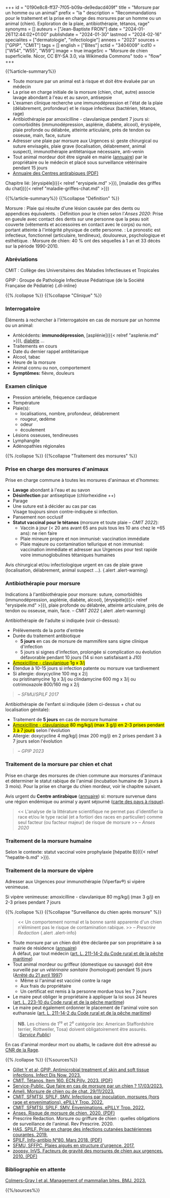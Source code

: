 +++
id = "0190e8c8-ff37-7f05-b09a-de9edacd409f"
title = "Morsure par un homme ou un animal"
prefix = "la "
description = "Recommandations pour le traitement et la prise en charge des morsures par un homme ou un animal (chien). Exploration de la plaie, antibiothérapie, tétanos, rage"
synonyms = []
auteurs = ["Jean-Baptiste FRON"]
date = "2024-01-26T12:44:02+01:00"
publishdate = "2024-01-30"
lastmod = "2024-02-16"
specialites = ["dermatologie", "infectiologie"]
annees = "2023"
sources = ["GPIP", "CMIT"]
tags = []
english = ["Bites"]
sctid = "3404009"
icd10 = ["W54", "W55", "W59"]
image = true
imageSrc = "Morsure de chien superficielle. Nicor, CC BY-SA 3.0, via Wikimedia Commons"
todo = "flow"
+++

{{%article-summary%}}

- Toute morsure par un animal est à risque et doit être évaluée par un médecin
- La prise en charge initiale de la morsure (chien, chat, autre) associe lavage abondant à l'eau et au savon, antisepsie
- L'examen clinique recherche une immunodépression et l'état de la plaie (délabrement, profondeur) et le risque infectieux (bactérien, tétanos, rage)
- Antibiothérapie par amoxicilline - clavulanique pendant 7 jours si: comorbidités (immunodépression, asplénie, diabète, alcool), érysipèle, plaie profonde ou délabrée, atteinte articulaire, près de tendon ou osseuse, main, face, suture
- Adresser une plaie par morsure aux Urgences si: geste chirurgical ou suture envisagés, plaie grave (localisation, délabrement, animal suspect), immunothérapie antitétanique nécessaire, anti-venin
- Tout animal mordeur doit être signalé en mairie ([annuaire](https://www.service-public.fr/particuliers/vosdroits/F24028)) par le propriétaire ou le médecin et placé sous surveillance vétérinaire pendant 15 jours
- [Annuaire des Centres antirabiques (PDF)](https://www.pasteur.fr/fr/file/54964/download)

Chapitre lié: [érysipèle]({{< relref "erysipele.md" >}}), [maladie des griffes du chat]({{< relref "maladie-griffes-chat.md" >}})

{{%/article-summary%}}
{{%collapse "Définition" %}}

Morsure
: Plaie qui résulte d'une lésion causée par des dents ou appendices équivalents.
: Définition pour le chien selon l'*Anses 2020*: Prise en gueule avec contact des dents sur une personne que la peau soit couverte (vêtements et accessoires en contact avec le corps) ou non, portant atteinte à l'intégrité physique de cette personne.
: Le pronostic est infectieux, fonctionnel (articulaire, tendineux), douloureux, psychologique et esthétique.
: Morsure de chien: 40 % ont des séquelles à 1 an et 33 décès sur la période 1990-2010.

### Abréviations

CMIT
: Collège des Universitaires des Maladies Infectieuses et Tropicales

GPIP
: Groupe de Pathologie Infectieuse Pédiatrique (de la Société Française de Pédiatrie)
{.dl-inline}

{{% /collapse %}}
{{%collapse "Clinique" %}}

### Interrogatoire

Éléments à rechercher à l'interrogatoire en cas de morsure par un homme ou un animal:

- Antécédents: **immunodépression**, [asplénie]({{< relref "asplenie.md" >}}), [diabète](/tags/diabete/) ...
- Traitements en cours
- Date du dernier rappel antitétanique
- Alcool, tabac
- Heure de la morsure
- Animal connu ou non, comportement
- **Symptômes:** fièvre, douleurs

### Examen clinique

- Pression artérielle, fréquence cardiaque
- Température
- Plaie(s):
  - localisations, nombre, profondeur, délabrement
  - rougeur, œdème
  - odeur
  - écoulement
- Lésions osseuses, tendineuses
- Lymphangite
- Adénopathies régionales

{{% /collapse %}}
{{%collapse "Traitement des morsures" %}}

### Prise en charge des morsures d'animaux

Prise en charge commune à toutes les morsures d'animaux et d'hommes:

- **Lavage** abondant à l'eau et au savon
- **Désinfection** par antiseptique (chlorhexidine ++)
- Parage
- Une suture est à décider au cas par cas  
  Visage toujours sinon contre-indiquée si infection.
- Pansement non occlusif
- **Statut vaccinal pour le tétanos** (morsure et toute plaie – *CMIT 2022*):
  - Vaccin à jour (< 20 ans avant 65 ans puis tous les 10 ans chez le +65 ans): ne rien faire
  - Plaie mineure propre et non immunisé: vaccination immédiate
  - Plaie majeure ou contamination tellurique et non immunisé: vaccination immédiate et adresser aux Urgences pour test rapide voire immunoglobulines tétaniques humaines

Avis chirurgical et/ou infectiologique urgent en cas de plaie grave (localisation, délabrement, animal suspect ...).
{.alert .alert-warning}

### Antibiothérapie pour morsure

Indications à l'antibiothérapie pour morsure: suture, comorbidités (immunodépression, asplénie, diabète, alcool), [érysipèle]({{< relref "erysipele.md" >}}), plaie profonde ou délabrée, atteinte articulaire, près de tendon ou osseuse, main, face. – *CMIT 2022*
{.alert .alert-warning}

Antibiothérapie de l'adulte si indiquée (voir ci-dessus):

- Prélèvements de la porte d'entrée
- Durée du traitement antibiotique
  - **5 jours** en cas de morsure de mammifère sans signe clinique d'infection
  - 5 jours si signes d'infection, prolongée si complication ou évolution défavorable pendant 10 jours (14 si non satisfaisant à J10)
- <mark>[Amoxicilline - clavulanique](https://base-donnees-publique.medicaments.gouv.fr/affichageDoc.php?specid=60998361&typedoc=R) 1g x 3/j</mark>
- Étendue à 10-15 jours si infection patente ou morsure vue tardivement
- Si allergie: doxycycline 100 mg x 2/j  
  ou pristinamycine 1g x 3/j ou clindamycine 600 mg x 3/j ou cotrimoxazole 800/160 mg x 2/j

> – *SFMU/SPILF 2017*

Antibiothérapie de l'enfant si indiquée (idem ci-dessus + chat ou localisation génitale):

- Traitement de **5 jours** en cas de morsure humaine
- <mark>[Amoxicilline - clavulanique](https://base-donnees-publique.medicaments.gouv.fr/affichageDoc.php?specid=64550843&typedoc=R) 80 mg/kg/j (max 3 g/j) en 2-3 prises pendant 3 à 7 jours</mark> selon l'évolution
- Allergie: doxycycline 4 mg/kg/j (max 200 mg/j) en 2 prises pendant 3 à 7 jours selon l'évolution

> – *GPIP 2023*

### Traitement de la morsure par chien et chat

Prise en charge des morsures de chien commune aux morsures d'animaux et déterminer le statut rabique de l'animal (incubation humaine de 3 jours à 3 mois). Pour la prise en charge du chien mordeur, voir le chapitre suivant.

Avis urgent du **Centre antirabique** ([annuaire](https://www.pasteur.fr/fr/file/54964/download)) si: morsure survenue dans une région endémique ou animal y ayant séjourné ([carte des pays à risque](https://apps.who.int/neglected_diseases/ntddata/rabies/rabies.html)).

> << L'analyse de la littérature scientifique ne permet pas d'identifier la race et/ou le type racial (et a fortiori des races en particulier) comme seul facteur (ou facteur majeur) de risque de morsure >> – *Anses 2020*

### Traitement de la morsure humaine

Selon le contexte: statut vaccinal voire prophylaxie [hépatite B]({{< relref "hepatite-b.md" >}}).

### Traitement de la morsure de vipère

Adresser aux Urgences pour immunothérapie (Viperfav®) si vipère venimeuse.

Si vipère venimeuse: amoxicilline - clavulanique 80 mg/kg/j (max 3 g/j) en 2-3 prises pendant 7 jours

{{% /collapse %}}
{{%collapse "Surveillance du chien après morsure" %}}

> << Un comportement normal et la bonne santé apparente d'un chien n'éliminent pas le risque de contamination rabique. >> – *Prescrire Redaction*
{.alert .alert-info}

- Toute morsure par un chien doit être déclarée par son propriétaire à sa mairie de résidence ([annuaire](https://www.service-public.fr/particuliers/vosdroits/F24028))  
  À défaut, par tout médecin ([art. L. 211-14-2 du Code rural et de la pêche maritime](https://www.legifrance.gouv.fr/codes/article_lc/LEGIARTI000022200148))
- Tout animal mordeur ou griffeur (domestique ou sauvage) doit être surveillé par un *vétérinaire sanitaire* (homologué) pendant 15 jours ([Arrêté du 21 avril 1997](https://www.legifrance.gouv.fr/loda/id/JORFTEXT000000564885/))
  - Même si l'animal est vacciné contre la rage
  - Aux frais du propriétaire
  - Un certificat est remis à la personne mordue tous les 7 jours
- Le maire peut obliger le propriétaire à appliquer la loi sous 24 heures ([art. L. 223-10 du Code rural et de la pêche maritime](https://www.legifrance.gouv.fr/codes/article_lc/LEGIARTI000024395954/))
- Le maire peut également ordonner le placement de l'animal voire son euthanasie ([art. L. 211-14-2 du Code rural et de la pêche maritime](https://www.legifrance.gouv.fr/codes/article_lc/LEGIARTI000022200148))

> **NB.** Les chiens de 1<sup>re</sup> et 2<sup>e</sup> catégorie (ex: American Staffordshire terrier, Rottweiler, Tosa) doivent obligatoirement être assurés. (*[Service Public](https://www.service-public.fr/particuliers/vosdroits/F1839)*)

En cas d'animal mordeur mort ou abattu, le cadavre doit être adressé au [CNR de la Rage](https://www.pasteur.fr/fr/sante-publique/cnr/les-cnr/rage).

{{% /collapse %}}
{{%sources%}}

- [Gillet Y et al; GPIP. Antimicrobial treatment of skin and soft tissue infections. Infect Dis Now. 2023.](https://www.sciencedirect.com/science/article/pii/S2666991923001495)
- [CMIT. Tétanos. Item 160. ECN.Pilly. 2023. (PDF)](https://www.infectiologie.com/UserFiles/File/pilly-etudiant/items-edition-2023/pilly-2023-item-160.pdf)
- [Service-Public. Que faire en cas de morsure par un chien ? 17/03/2023.](https://www.service-public.fr/particuliers/vosdroits/F24028)
- [Ameli. Morsure de chien ou de chat. 29/11/2023.](https://www.ameli.fr/assure/sante/urgence/morsures-griffures-piqures/morsure-chien-chat)
- [CMIT, SFMTSI, SPILF, SMV. Infections par inoculation, morsures (hors rage et envenimations). ePILLY Trop. 2022.](https://www.infectiologie.com/fr/pillytrop.html)
- [CMIT, SFMTSI, SPILF, SMV. Envenimations. ePILLY Trop. 2022.](https://www.infectiologie.com/fr/pillytrop.html)
- [Anses. Risque de morsure de chien. 2020. (PDF)](https://www.anses.fr/fr/system/files/SABA2015SA0158Ra.pdf)
- Prescrire Redaction. Morsure ou griffure de chien : quelles obligations de surveillance de l'animal. Rev Prescrire. 2020.
- [HAS, SPILF. Prise en charge des infections cutanées bactériennes courantes. 2019.](https://www.has-sante.fr/jcms/c_2911550/fr/prise-en-charge-des-infections-cutanees-bacteriennes-courantes)
- [SPILF. Info-antibio N°80. Mars 2018. (PDF)](https://www.infectiologie.com/UserFiles/File/spilf/atb/info-antibio/info-antibio-2018-03-plaies.pdf)
- [SFMU, SFFPC. Plaies aiguës en structure d'urgence. 2017.](https://www.sfmu.org/upload/consensus/rbp_plaies2017_v2.pdf)
- [zoopsy, InVS. Facteurs de gravité des morsures de chien aux urgences. 2010. (PDF)](https://conseil53.ordre.medecin.fr/sites/default/files/domain-349/1/morsures_chiens_1.pdf)

### Bibliographie en attente

[Colmers-Gray I et al. Management of mammalian bites. BMJ. 2023.](https://www.bmj.com/content/380/bmj-2022-071921)

{{%/sources%}}
